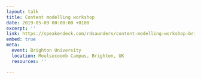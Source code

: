 ```yaml
---
layout: talk
title: Content modelling workshop
date: 2019-05-09 00:00:00 +0100
excerpt: ''
link: https://speakerdeck.com/rdsaunders/content-modelling-workshop-brighton-university
embed: true
meta:
  event: Brighton University
  location: Moulsecoomb Campus, Brighton, UK
  resources: ''

---
```

